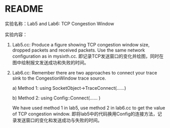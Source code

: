 # README

实验名称：Lab5 and Lab6: TCP Congestion Window 

实验内容：

1. Lab5.cc: Produce a figure showing TCP congestion window size, dropped packets and received packets. Use the same network configuration as in mysixth.cc. 即记录TCP发送窗口的变化并绘图，同时在图中绘制报文发送成功和失败的时间。

2. Lab6.cc: Remember there are two approaches to connect your trace sink to the CongestionWindow trace source. 

   a)     Method 1: using SocketObject->TraceConnect(……) 

   b)     Method 2: using Config::Connect(……  ) 

   We have used method 1 in lab5, use method 2 in lab6.cc to get the value of TCP congestion window. 即将lab5中的代码换用Config的连接方法，记录发送窗口的变化和发送成功与失败的时间。